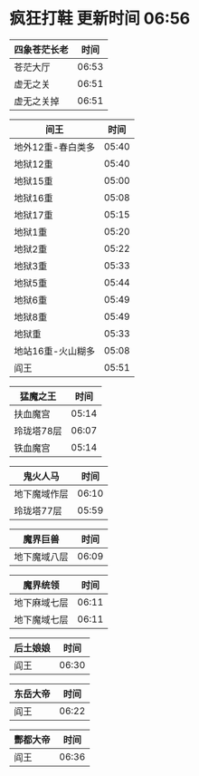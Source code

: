 # 疯狂打鞋 更新时间 06:56

| 四象苍茫长老   | 时间    |
|--------|-------|
| 苍茫大厅 | 06:53 |
| 虚无之关 | 06:51 |
| 虚无之关掉 | 06:51 |

| 间王   | 时间    |
|--------|-------|
| 地外12重-春白类多 | 05:40 |
| 地狱12重 | 05:40 |
| 地狱15重 | 05:00 |
| 地狱16重 | 05:08 |
| 地狱17重 | 05:15 |
| 地狱1重 | 05:20 |
| 地狱2重 | 05:22 |
| 地狱3重 | 05:33 |
| 地狱5重 | 05:44 |
| 地狱6重 | 05:49 |
| 地狱8重 | 05:49 |
| 地狱重 | 05:33 |
| 地站16重-火山糊多 | 05:08 |
| 阎王 | 05:51 |

| 猛魔之王   | 时间    |
|--------|-------|
| 扶血魔宫 | 05:14 |
| 玲珑塔78层 | 06:07 |
| 铁血魔宫 | 05:14 |

| 鬼火人马   | 时间    |
|--------|-------|
| 地下魔域作层 | 06:10 |
| 玲珑塔77层 | 05:59 |

| 魔界巨兽   | 时间    |
|--------|-------|
| 地下魔域八层 | 06:09 |

| 魔界统领   | 时间    |
|--------|-------|
| 地下麻域七层 | 06:11 |
| 地下魔域七层 | 06:11 |

| 后土娘娘   | 时间    |
|--------|-------|
| 阎王 | 06:30 |

| 东岳大帝   | 时间    |
|--------|-------|
| 阎王 | 06:22 |

| 酆都大帝   | 时间    |
|--------|-------|
| 阎王 | 06:36 |
